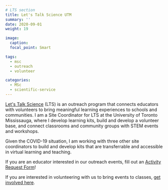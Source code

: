 ```yaml
---
# LTS section
title: Let's Talk Science UTM
summary: ''
date: 2020-09-01
weight: 19

image:
  caption:
  focal_point: Smart

tags:
  - msc
  - outreach
  - volunteer

categories:
  - MSc
  - scientific-service
---
```


[Let's Talk Science](https://outreach.letstalkscience.ca/utm.html) (LTS) is an outreach program that connects educators with volunteers to bring meaningful learning experiences to schools and communities. I am a Site Coordinator for LTS at the University of Toronto Mississauga, where I develop learning kits, build and develop a  volunteer base, and connect classrooms and community groups with STEM events and workshops.

Given the COVID-19 situation, I am working with three other site coordinators to build and develop kits that are transferrable and accessible in virtual learning and teaching.

If you are an educator interested in our outreach events, fill out an [Activity Request Form](https://outreach.letstalkscience.ca/utm/contact-us/request-a-visit.html)!

If you are interested in volunteering with us to bring events to classes, [get involved here](https://outreach.letstalkscience.ca/utm/get-involved.html).
